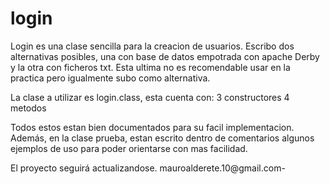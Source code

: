 # login
Login es una clase sencilla para la creacion de usuarios. Escribo dos alternativas posibles, una con base de datos empotrada con apache Derby y la otra con ficheros txt. Esta ultima
no es recomendable usar en la practica pero igualmente subo como alternativa. 

La clase a utilizar es login.class, esta cuenta con:
3 constructores 
4 metodos 

Todos estos estan bien documentados para su facil implementacion. Además, en la clase prueba, estan escrito dentro de comentarios algunos ejemplos de uso para poder 
orientarse con mas facilidad.

El proyecto seguirá actualizandose.
mauroalderete.10@gmail.com-
